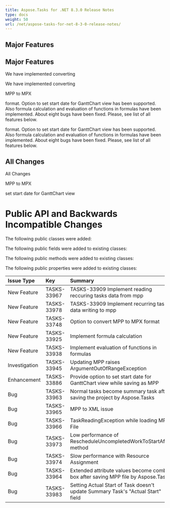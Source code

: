 ```yaml
---
title: Aspose.Tasks for .NET 8.3.0 Release Notes
type: docs
weight: 50
url: /net/aspose-tasks-for-net-8-3-0-release-notes/
---
```


## **Major Features**
## **Major Features**
We have implemented converting 

We have implemented converting

MPP to MPX

format. Option to set start
date for GanttChart view has been supported. Also formula calculation 
and evaluation of functions in formulas have been implemented. About 
eight bugs have been fixed. Please, see list of all features below. 

format. Option to set start
date for GanttChart view has been supported. Also formula calculation 
and evaluation of functions in formulas have been implemented. About 
eight bugs have been fixed. Please, see list of all features below.
## **All Changes**
All Changes

MPP to MPX

set start date for GanttChart view
# **Public API and Backwards Incompatible Changes**
The following public classes were added:

The following public fields were added to existing classes:

The following public methods were added to existing classes:

The following public properties were added to existing classes:

|**Issue Type** |**Key** |**Summary** |
| :- | :- | :- |
|New Feature |TASKS-33967 |TASKS-33909 Implement reading reccuring tasks data from mpp |
|New Feature |TASKS-33978 |TASKS-33909 Implement recurring task data writing to mpp |
|New Feature |TASKS-33748 |Option to convert MPP to MPX format |
|New Feature |TASKS-33925 |Implement formula calculation |
|New Feature |TASKS-33938 |Implement evaluation of functions in formulas |
|Investigation |TASKS-33945 |Updating MPP raises ArgumentOutOfRangeException |
|Enhancement |TASKS-33886 |Provide option to set start date for GanttChart view while saving as MPP |
|Bug |TASKS-33963 |Normal tasks become summary task after saving the project by Aspose.Tasks |
|Bug |TASKS-33965 |MPP to XML issue |
|Bug |TASKS-33966 |TaskReadingException while loading MPP File |
|Bug |TASKS-33973 |Low performance of RescheduleUncompletedWorkToStartAfter method |
|Bug |TASKS-33974 |Slow performance with Resource Assignment |
|Bug |TASKS-33964 |Extended attribute values become combo box after saving MPP file by Aspose.Tasks |
|Bug |TASKS-33983 |Setting Actual Start of Task doesn't update Summary Task's "Actual Start" field |

